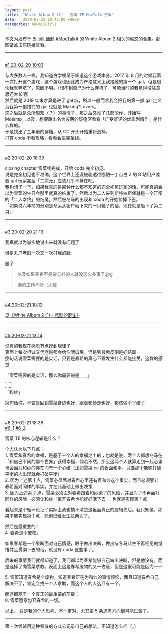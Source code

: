```yaml
---
layout: post
title:  "White Album 2 (2) - 雪菜 TE MoeTalk 合集"
date:   2020-02-22 10:47:00 +0800
categories: KawaiiGirls
---
```


本文为发布于 [Bilibili 话题 #MoeTalk#](https://t.bilibili.com/topic/name/MoeTalk/feed) 的 White Album 2 相关的动态的合集。配图请点击原链接查看。

---

<br />[#1 20-02-20 10:03](https://t.bilibili.com/357881633161860094?tab=2)

与大多数人一样，我知道白学梗早于知道这个游戏本身。2017 年 8 月的时候我第一次打开这个游戏，这个游戏也因此成为严格意义上我接触的第一个 gal。但是很快我就弃坑了，原因不明。（想不到自己为什么弃坑了，可能当时的我觉得没啥意思还太长吧）<br />
然后就是 2019 年末才算是进了 gal 坑，所以一般而言我会把我的第一部 gal 定义为我第一部推完的 gal 也就是 Making\*Lovers。<br />
这之后就是众所周知（？）的事情了，那之后又推了几部萌作，开始写 MoeImp，以及，想要跳出名为废萌的舒适区看看「广受好评的优质剧情作」是什么样的。<br />
于是找出了三年前的存档，从 CC 开头开始重新选择。<br />
打算 coda 不看攻略，看看会进哪条线。

---

<br />[#2 20-02-20 18:39](https://t.bilibili.com/357881633161860094?tab=2)

closing chapter 雪菜线完成，开始 coda 完全初见。<br />
说是完全初见也不准确，这个世界上还没被剧透过哪怕一丁点白 2 的 B 站用户或者 gal 玩家甚至「二次元」应该几乎不存在吧。<br />
我构想了一下，如果我真的是那种什么都不知道的完全初见玩家的话，可能真的会以为雪菜的生日会那里就真的结束了，然后以为二人来到斯特拉斯堡就是一个正常的「二人幸终」的结尾，然后被冬马的出现和 coda 的开始惊掉下巴。<br />
「如果说六年前的分别是命运从窗户砸下来的一只靴子的话，现在就是砸下了第二只。」

---

<br />[#3 20-02-20 21:13](https://t.bilibili.com/358052620106498734?tab=2)

我真就以为诚实地说出来就没有问题了

但是丸户老贼一次又一次打我的脸

服了

> 以及如果春希不是杂志社的人就没这么多事了.jpg
>
> 选的工作不好（大嘘

---

<br />[#4 20-02-21 10:12](https://www.bilibili.com/read/cv4758625)

见[《White Album 2 (1) - 悲剧的诞生》](http://yoro.xyz/kawaiigirls/2020/02/21/wa2-1.html)。

---

<br />[#5 20-02-21 13:14](https://t.bilibili.com/358301925776558952?tab=2)

说真的我现在感觉有点摸到规律了<br />
表面上每次坦诚交代老贼都会给你喂口屎，但是到最后反倒是好结局<br />
换句话说雪菜需要的是实话，只要是春希的真心不管发生什么都能接受，这样的感觉

「雪菜需要的是实话，那么你需要的是____」<br />
……<br />
……<br />
「和纱」

换句话说，不管是回到雪菜身边也好，跟着和纱走也好，都该做个了结了

---

<br />#6 20-02-21 18:36<br />
[#6-1](https://t.bilibili.com/358381898070012420?tab=2)          [#6-2](https://t.bilibili.com/358384728448231086?tab=2)

雪菜 TE 的核心逻辑是什么？

个人认为以下几点：<br />
1\. 雪菜和春希的幸福，是基于三个人的幸福之上的；也就是说，两个人都想冬马在「和自己不同的那个世界」获得幸福，倘若不然，那么这两个人就算走到一起心里也会因为和纱的存在而有一个心结（正如雪菜 cc 的表面和平，只要那个能够打破平衡的人出现就会打破平衡）<br />
2\. 因为上述第 1 点，雪菜必须面对春希心里还有着和纱这个事实，而且必须要让春希面对同样的事实，并在此基础上做出决策<br />
3\. 因为上述第 2 点，雪菜必须面对春希跟着和纱跑了的风险，并且为了不再面对同样的风险，必须让和纱「离开春希也能好好活下去」，也就是实现第 1 点

看起来是个循环论证？实际上我也搞不清楚这里面真正的逻辑先后。我只知道，如果不能实现第 1 点，悲剧已经发生过两次了。

然后是最重要的：<br />
4\. 春希是个废物。

如果春希是一个果断面对自己情感，敢于做出决断，做出与冬马此生不再相见的觉悟并且贯彻下去的话，就没有 coda 这些事了。

后来的事情我们就都知道了，我们都以为春希能够自己做出决断，但是他没有，而是选择了向雪菜求救。表面上这是春希废物的又一佐证，但是这很可能是因为——

5\. 雪菜知道春希是个废物，知道春希正在为和纱的事情烦恼，而且知道春希自己解决不了，肯定会找一个人求助，而这个人的人选只有一个。

而这都基于一个真正的最重要的前提：<br />
0\. 雪菜愿意包容春希的一切。

以上。
只是我的个人思考，不一定对，尤其第 5 条思考方向很可能过激了。

---

第一次尝试用这种零散的方式去记录自己的想法，不知道怎么样（。）